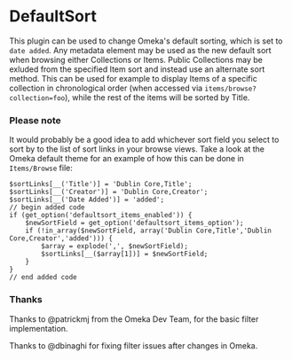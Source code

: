 DefaultSort
===========

This plugin can be used to change Omeka's default sorting, which is set to `date added`. Any metadata element may be used as the new default sort when browsing either Collections or Items. Public Collections may be exluded from the specified Item sort and instead use an alternate sort method. This can be used for example to display Items of a specific collection in chronological order (when accessed via `items/browse?collection=foo`), while the rest of the items will be sorted by Title.

### Please note

It would probably be a good idea to add whichever sort field you select to sort by to the list of sort links in your browse views. Take a look at the Omeka default theme for an example of how this can be done in `Items/Browse` file:

	$sortLinks[__('Title')] = 'Dublin Core,Title';
	$sortLinks[__('Creator')] = 'Dublin Core,Creator';
	$sortLinks[__('Date Added')] = 'added';
	// begin added code
	if (get_option('defaultsort_items_enabled')) {
		$newSortField = get_option('defaultsort_items_option');
		if (!in_array($newSortField, array('Dublin Core,Title','Dublin Core,Creator','added'))) {
			$array = explode(',', $newSortField);
			$sortLinks[__($array[1])] = $newSortField;
		}
	}
	// end added code

### Thanks

Thanks to @patrickmj from the Omeka Dev Team, for the basic filter implementation.

Thanks to @dbinaghi for fixing filter issues after changes in Omeka.

